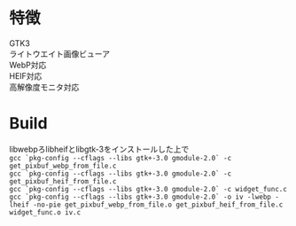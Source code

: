 # 特徴  
GTK3  
ライトウエイト画像ビューア  
WebP対応  
HEIF対応  
高解像度モニタ対応  
# Build  
libwebpろlibheifとlibgtk-3をインストールした上で  
``gcc `pkg-config --cflags --libs gtk+-3.0 gmodule-2.0` -c get_pixbuf_webp_from_file.c``  
``gcc `pkg-config --cflags --libs gtk+-3.0 gmodule-2.0` -c get_pixbuf_heif_from_file.c``  
``gcc `pkg-config --cflags --libs gtk+-3.0 gmodule-2.0` -c widget_func.c``  
``gcc `pkg-config --cflags --libs gtk+-3.0 gmodule-2.0` -o iv -lwebp -lheif -no-pie get_pixbuf_webp_from_file.o get_pixbuf_heif_from_file.c widget_func.o iv.c``  
